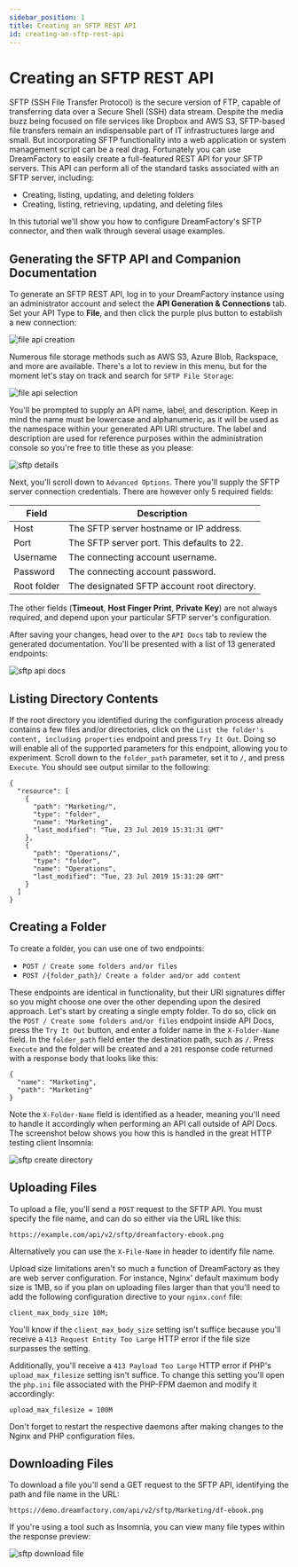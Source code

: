 ```yaml
---
sidebar_position: 1
title: Creating an SFTP REST API
id: creating-an-sftp-rest-api
---
```


# Creating an SFTP REST API

SFTP (SSH File Transfer Protocol) is the secure version of FTP, capable of transferring data over a Secure Shell (SSH) data stream. Despite the media buzz being focused on file services like Dropbox and AWS S3, SFTP-based file transfers remain an indispensable part of IT infrastructures large and small. But incorporating SFTP functionality into a web application or system management script can be a real drag. Fortunately you can use DreamFactory to easily create a full-featured REST API for your SFTP servers. This API can perform all of the standard tasks associated with an SFTP server, including:

* Creating, listing, updating, and deleting folders
* Creating, listing, retrieving, updating, and deleting files

In this tutorial we'll show you how to configure DreamFactory's SFTP connector, and then walk through several usage examples.

## Generating the SFTP API and Companion Documentation

To generate an SFTP REST API, log in to your DreamFactory instance using an administrator account and select the **API Generation & Connections** tab. Set your API Type to **File**, and then click the purple plus button to establish a new connection:

![file api creation](/img/api-generation-and-connections/api-types/file/creating-sftp-rest-api/file-api-creation.png)

Numerous file storage methods such as AWS S3, Azure Blob, Rackspace, and more are available. There's a lot to review in this menu, but for the moment let's stay on track and search for `SFTP File Storage`:

![file api selection](/img/api-generation-and-connections/api-types/file/creating-sftp-rest-api/file-api-selection.png)

You'll be prompted to supply an API name, label, and description. Keep in mind the name must be lowercase and alphanumeric, as it will be used as the namespace within your generated API URI structure. The label and description are used for reference purposes within the administration console so you're free to title these as you please:

![sftp details](/img/api-generation-and-connections/api-types/file/creating-sftp-rest-api/sftp-details.png)

Next, you'll scroll down to `Advanced Options`. There you'll supply the SFTP server connection credentials. There are however only 5 required fields:

| Field               | Description                                |
| --------------------|--------------------------------------------|
| Host                | The SFTP server hostname or IP address.    |
| Port                | The SFTP server port. This defaults to 22. |
| Username            | The connecting account username.           |
| Password            | The connecting account password.           |
| Root folder         | The designated SFTP account root directory.|

The other fields (**Timeout**, **Host Finger Print**, **Private Key**) are not always required, and depend upon your particular SFTP server's configuration.

After saving your changes, head over to the `API Docs` tab to review the generated documentation. You'll be presented with a list of 13 generated endpoints:

![sftp api docs](/img/api-generation-and-connections/api-types/file/creating-sftp-rest-api/sftp-api-docs.png)

## Listing Directory Contents

If the root directory you identified during the configuration process already contains a few files and/or directories, click on the `List the folder's content, including properties` endpoint and press `Try It Out`. Doing so will enable all of the supported parameters for this endpoint, allowing you to experiment. Scroll down to the `folder_path` parameter, set it to `/`, and press `Execute`. You should see output similar to the following:

```
{
  "resource": [
    {
      "path": "Marketing/",
      "type": "folder",
      "name": "Marketing",
      "last_modified": "Tue, 23 Jul 2019 15:31:31 GMT"
    },
    {
      "path": "Operations/",
      "type": "folder",
      "name": "Operations",
      "last_modified": "Tue, 23 Jul 2019 15:31:20 GMT"
    }
  ]
}
```

## Creating a Folder

To create a folder, you can use one of two endpoints:

* `POST / Create some folders and/or files`
* `POST /{folder_path}/ Create a folder and/or add content`

These endpoints are identical in functionality, but their URI signatures differ so you might choose one over the other depending upon the desired approach. Let's start by creating a single empty folder. To do so, click on the `POST / Create some folders and/or files` endpoint inside API Docs, press the `Try It Out` button, and enter a folder name in the `X-Folder-Name` field. In the `folder_path` field enter the destination path, such as `/`. Press `Execute` and the folder will be created and a `201` response code returned with a response body that looks like this:

```
{
  "name": "Marketing",
  "path": "Marketing"
}
```

Note the `X-Folder-Name` field is identified as a header, meaning you'll need to handle it accordingly when performing an API call outside of API Docs. The screenshot below shows you how this is handled in the great HTTP testing client Insomnia:

![sftp create directory](/img/api-generation-and-connections/api-types/file/creating-sftp-rest-api/sftp-create-directory.png)

## Uploading Files

To upload a file, you'll send a `POST` request to the SFTP API. You must specify the file name, and can do so either via the URL like this:

```
https://example.com/api/v2/sftp/dreamfactory-ebook.png
```

Alternatively you can use the `X-File-Name` in header to identify file name.

Upload size limitations aren't so much a function of DreamFactory as they are web server configuration. For instance, Nginx' default maximum body size is 1MB, so if you plan on uploading files larger than that you'll need to add the following configuration directive to your `nginx.conf` file:

```
client_max_body_size 10M;
```

You'll know if the `client_max_body_size` setting isn't suffice because you'll receive a `413 Request Entity Too Large` HTTP error if the file size surpasses the setting.

Additionally, you'll receive a `413 Payload Too Large` HTTP error if PHP's `upload_max_filesize` setting isn't suffice. To change this setting you'll open the `php.ini` file associated with the PHP-FPM daemon and modify it accordingly:

```
upload_max_filesize = 100M
```

Don't forget to restart the respective daemons after making changes to the Nginx and PHP configuration files.

## Downloading Files

To download a file you'll send a GET request to the SFTP API, identifying the path and file name in the URL:

```
https://demo.dreamfactory.com/api/v2/sftp/Marketing/df-ebook.png
```

If you're using a tool such as Insomnia, you can view many file types within the response preview:

![sftp download file](/img/api-generation-and-connections/api-types/file/creating-sftp-rest-api/sftp-download-file.png)